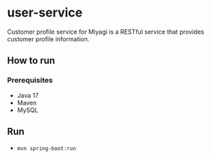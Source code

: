 # user-service
Customer profile service for Miyagi is a RESTful service that provides customer profile information.

## How to run
### Prerequisites
- Java 17
- Maven
- MySQL

## Run
- `mvn spring-boot:run`